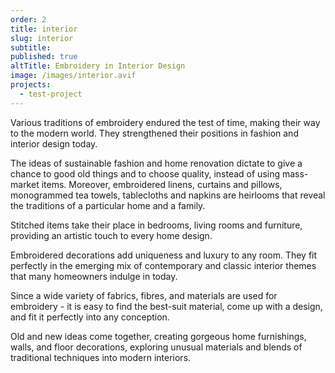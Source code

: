 ```yaml
---
order: 2
title: interior
slug: interior
subtitle:
published: true
altTitle: Embroidery in Interior Design
image: /images/interior.avif
projects:
  - test-project
---
```


Various traditions of embroidery endured the test of time, making their way to the modern world. They strengthened their positions in fashion and interior design today.

The ideas of sustainable fashion and home renovation dictate to give a chance to good old things and to choose quality, instead of using mass-market items. Moreover, embroidered linens, curtains and pillows, monogrammed tea towels, tablecloths and napkins are heirlooms that reveal the traditions of a particular home and a family.

Stitched items take their place in bedrooms, living rooms and furniture, providing an artistic touch to every home design.

Embroidered decorations add uniqueness and luxury to any room. They fit perfectly in the emerging mix of contemporary and classic interior themes that many homeowners indulge in today.

Since a wide variety of fabrics, fibres, and materials are used for embroidery - it is easy to find the best-suit material, come up with a design, and fit it perfectly into any conception.

Old and new ideas come together, creating gorgeous home furnishings, walls, and floor decorations, exploring unusual materials and blends of traditional techniques into modern interiors.
